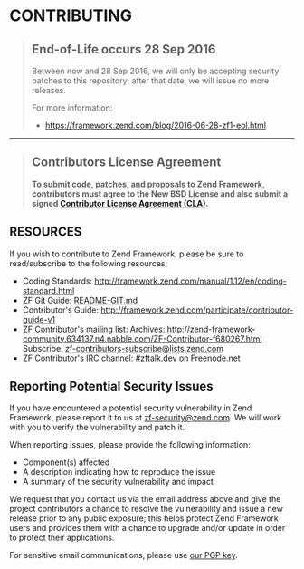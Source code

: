 # CONTRIBUTING

> ## End-of-Life occurs 28 Sep 2016
>
> Between now and 28 Sep 2016, we will only be accepting security patches to
> this repository; after that date, we will issue no more releases.
>
> For more information:
>
> - https://framework.zend.com/blog/2016-06-28-zf1-eol.html

---

> ## Contributors License Agreement
>
> **To submit code, patches, and proposals to Zend Framework, contributors must
agree to the New BSD License and also submit a signed
[Contributor License Agreement (CLA)](https://github.com/zendframework/zf1/wiki/Contributor-License-Agreement-%28CLA%29).**

## RESOURCES

If you wish to contribute to Zend Framework, please be sure to
read/subscribe to the following resources:

 -  Coding Standards:
    http://framework.zend.com/manual/1.12/en/coding-standard.html
 -  ZF Git Guide:
    [README-GIT.md](README-GIT.md)
 -  Contributor's Guide:
    http://framework.zend.com/participate/contributor-guide-v1
 -  ZF Contributor's mailing list:
    Archives: http://zend-framework-community.634137.n4.nabble.com/ZF-Contributor-f680267.html
    Subscribe: zf-contributors-subscribe@lists.zend.com
 -  ZF Contributor's IRC channel:
    #zftalk.dev on Freenode.net

## Reporting Potential Security Issues

If you have encountered a potential security vulnerability in Zend Framework,
please report it to us at [zf-security@zend.com](mailto:zf-security@zend.com).
We will work with you to verify the vulnerability and patch it.

When reporting issues, please provide the following information:

- Component(s) affected
- A description indicating how to reproduce the issue
- A summary of the security vulnerability and impact

We request that you contact us via the email address above and give the project
contributors a chance to resolve the vulnerability and issue a new release prior
to any public exposure; this helps protect Zend Framework users and provides
them with a chance to upgrade and/or update in order to protect their applications.

For sensitive email communications, please use [our PGP key](http://framework.zend.com/zf-security-pgp-key.asc).
